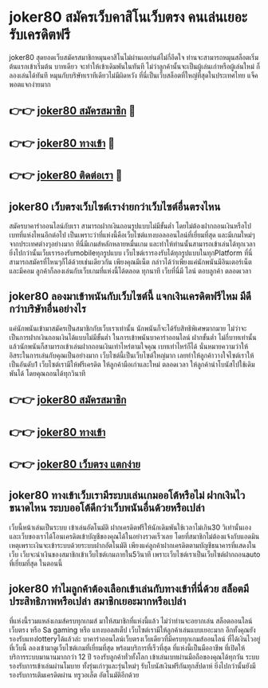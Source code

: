 # joker80 สมัครเว็บคาสิโนเว็บตรง คนเล่นเยอะ รับเครดิตฟรี

joker80 สุดยอดเว็บสมัครสมาชิกหมุนคาสิโนไม่ผ่านเอเย่นต์ไม่กี่อึดใจ ท่านจะสามารถหมุนสล็อตเริ่มต้นแรกเข้าเริ่มต้น บาทเดียว จะทำให้เข้าเดิมพันในทันที ไม่ว่าลูกค้านั้นจะเป็นผู้เล่นเก่าหรือผู้เล่นใหม่ ก็ลองเล่นได้ทันที หมุนกับบริษัทเราทีเดียวไม่มีผิดหวัง ที่นี่เป็นเว็บสล็อตที่ใหญ่ที่สุดในประเทศไทย แจ็คพอตแจกง่ายมาก

## 👉👉 [joker80 สมัครสมาชิก](https://bit.ly/3Ckzg5n) 🎰
## 👉👉 [joker80 ทางเข้า](https://bit.ly/3Ckzg5n) 🎰
## 👉👉 [joker80 ติดต่อเรา](https://bit.ly/3Ckzg5n) 🎰

## joker80 เว็บตรงเว็บไซต์เราง่ายกว่าเว็บไซต์อื่นตรงไหน
สมัครบาคาร่าออนไลน์กับเรา สามารถฝากเงินถอนรูปแบบไม่มีขั้นต่ำ โดยไม่ต้องฝากถอนเงินหรือไปเบทที่แห่งไหนอีกต่อไป เป็นเพราะว่าที่แห่งนี้คือเว็บไซต์แทงบอลออนไลน์ที่เยี่ยมที่สุด และมีเกมใหม่ๆจากประเทศต่างๆอย่างมาก ทีนี่มีเกมส์หลักหลายหมื่นเกม และทำให้ท่านนั้นสามารถเข้าเล่นได้ทุกเวลา ยิ่งไปกว่านั้นเว็บเรารองรับmobileทุกรูปแบบ เว็บไซต์เรารองรับได้ทุกรูปแบบในทุกPlatform ที่นี่สามารถสมัครที่ไหนๆก็ได้ด้วยเช่นเดียวกัน เพียงคุณมีเน็ต กล่าวได้ว่าเพียงแค่นักพนันมีอินเตอร์เน็ตและมีคอม ลูกค้าก็ลองเล่นกับเว็บเกมที่แห่งนี้ได้ตลอด ทุกนาที เว็บที่นี่มี ไลน์ ตอบลูกค้า ตลอดเวลา

## joker80 ลองมาเข้าพนันกับเว็บไซต์นี้ แจกเงินเครดิตฟรีไหม มีดีกว่าบริษัทอื่นอย่างไร
แค่นักพนันเข้ามาสมัครเป็นสมาชิกกับเว็บเราเท่านั้น นักพนันก็จะได้รับสิทธิพิเศษมากมาย ไม่ว่าจะเป็นการฝากเงินถอนเงินได้แบบไม่มีขั้นต่ำ ในการเข้าพนันบาคาร่าออนไลน์ ฝากขั้นต่ำ ไม่กี่บาทเท่านั้น แล้วนักพนันก็สามารถเข้าเล่นฝากถอนเงินเท่าไหร่ตามใจคุณ เบทเท่าไหร่ก็ได้ นั่นหมายความว่าให้อิสระในการเล่นกับคุณเป็นอย่างมาก เว็บไซต์นี้เป็นเว็บไซต์ใหญ่มาก เลยทำให้ลูกค้าวางใจไซต์เราให้เป็นอันดับ1 เว็บไซต์เรามีให้ฟรีเครดิต ให้ลูกค้ามือเก่าและใหม่ ตลอดเวลา ให้ลูกค้านำโบนัสไปใช้เดิมพันได้ โดยคุณถอนได้ทุกวินาที

## 👉👉 [joker80 สมัครสมาชิก](https://bit.ly/3Ckzg5n)
## 👉👉 [joker80 ทางเข้า](https://bit.ly/3Ckzg5n)
## 👉👉 [joker80 เว็บตรง แตกง่าย](https://bit.ly/3Ckzg5n)

## joker80 ทางเข้าเว็บเรามีระบบเล่นเกมออโต้หรือไม่ ฝากเงินไวขนาดไหน ระบบออโต้ดีกว่าเว็บพนันอื่นด้วยหรือเปล่า
เว็บนี้หน้าเล่นเป็นระบบ เข้าเล่นอัตโนมัติ ฝากเครดิตฟรีให้นักเดิมพันใช้เวลาไม่เกิน30 วิเท่านั้นเอง และเว็บของเราได้โอนเครดิตเข้าบัญชีของคุณได้ในอย่างรวดเร็วเลย โดยที่สมาชิกไม่ต้องแจ้งกับแอดมิน เหตุเพราะเงินจะเข้าระบบด้วยระบบฝากอัตโนมัติ เพียงแค่ลูกค้าฝากเครดิตตามบัญชีธนาคารที่แสดงในเว็บ เว็บจะนำเงินของสมาชิกเข้าเว็บไซต์เกมภายใน5วินาที เพราะเว็บไซต์เราเป็นเว็บไซต์ฝากถอนauto ที่เยี่ยมที่สุด ในตอนนี้

## joker80 ทำไมลูกค้าต้องเลือกเข้าเล่นกับทางเข้าที่นี่ด้วย สล็อตมีประสิทธิภาพหรือเปล่า สมาชิกเยอะมากหรือเปล่า
ที่แห่งนี้รวมแหล่งเกมส์ครบทุกเกมส์ มาให้สมาชิกที่แห่งนี้แล้ว ไม่ว่าท่านจะอยากเล่น สล็อตออนไลน์เว็บตรง หรือ Sa gaming หรือ แทงบอลสเต็ป เว็บไซต์เรามีให้ลูกค้าเล่นแบบเยอะมาก อีกทั้งคุณยังรองรับแทงlotteryได้แล้วล่ะ บาคาร่าออนไลน์เว็บตรงเว็บเดียวที่มีครบทุกเกมส์ออนไลน์ ที่ได้เงินไวอยู่ที่เว็บนี้ ลองเข้ามาดูเว็บไซต์เกมที่เยี่ยมที่สุด พร้อมบริการที่เร็วที่สุด ที่แห่งนี้เป็นมืออาชีพ ที่เปิดให้บริการระบบมานานมากกว่า 12 ปี รองรับลูกค้าทั่วทั้งโลก เข้าเล่นเบทผ่านมือถือของคุณได้ทุกวัน ระบบรองรับการเข้าเล่นผ่านโมบาย ทั้งรุ่นเก่าๆและรุ่นใหม่ๆ รับโบนัสเงินฟรีกันทุกสัปดาห์ ยิ่งไปกว่านั้นยังมีรองรับการเติมเครดิตผ่าน ทรูวอเล็ต อัตโนมัติอีกด้วย
